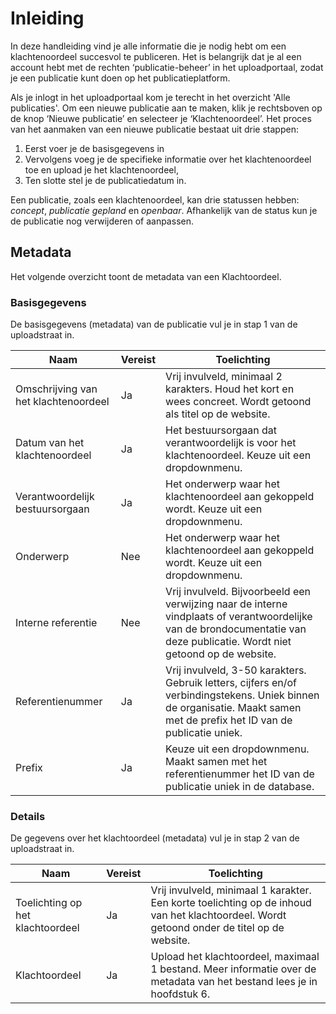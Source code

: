 # Inleiding

In deze handleiding vind je alle informatie die je nodig hebt om een klachtenoordeel succesvol te publiceren. Het is belangrijk
dat je al een account hebt met de rechten ‘publicatie-beheer’ in het uploadportaal, zodat je een publicatie kunt doen op
het publicatieplatform.

Als je inlogt in het uploadportaal kom je terecht in het overzicht 'Alle publicaties'. Om een nieuwe
publicatie aan te maken, klik je rechtsboven op de knop ‘Nieuwe publicatie’ en selecteer je ‘Klachtenoordeel’. Het proces van
het aanmaken van een nieuwe publicatie bestaat uit drie stappen:

1. Eerst voer je de basisgegevens in
2. Vervolgens voeg je de specifieke informatie over het klachtenoordeel toe en upload je het klachtenoordeel,
3. Ten slotte stel je de publicatiedatum in.

Een publicatie, zoals een klachtenoordeel, kan drie statussen hebben: *concept*, *publicatie gepland* en *openbaar*. Afhankelijk
van de status kun je de publicatie nog verwijderen of aanpassen.

## Metadata

Het volgende overzicht toont de metadata van een Klachtoordeel.

### Basisgegevens

De basisgegevens (metadata) van de publicatie vul je in stap 1 van de uploadstraat in.

| Naam                                 | Vereist | Toelichting                                                                                                                                                                |
| ------------------------------------ | ------- | -------------------------------------------------------------------------------------------------------------------------------------------------------------------------- |
| Omschrijving van het klachtenoordeel | Ja      | Vrij invulveld, minimaal 2 karakters. Houd het kort en wees concreet. Wordt getoond als titel op de website.                                                               |
| Datum van het klachtenoordeel        | Ja      | Het bestuursorgaan dat verantwoordelijk is voor het klachtenoordeel. Keuze uit een dropdownmenu.                                                                           |
| Verantwoordelijk bestuursorgaan      | Ja      | Het onderwerp waar het klachtenoordeel aan gekoppeld wordt. Keuze uit een dropdownmenu.                                                                                    |
| Onderwerp                            | Nee     | Het onderwerp waar het klachtenoordeel aan gekoppeld wordt. Keuze uit een dropdownmenu.                                                                                    |
| Interne referentie                   | Nee     | Vrij invulveld. Bijvoorbeeld een verwijzing naar de interne vindplaats of verantwoordelijke van de brondocumentatie van deze publicatie. Wordt niet getoond op de website. |
| Referentienummer                     | Ja      | Vrij invulveld, 3-50 karakters. Gebruik letters, cijfers en/of verbindingstekens. Uniek binnen de organisatie. Maakt samen met de prefix het ID van de publicatie uniek.   |
| Prefix                               | Ja      | Keuze uit een dropdownmenu. Maakt samen met het referentienummer het ID van de publicatie uniek in de database.                                                            |

### Details

De gegevens over het klachtoordeel (metadata) vul je in stap 2 van de uploadstraat in.

| Naam                             | Vereist | Toelichting                                                                                                                                |
| -------------------------------- | ------- | ------------------------------------------------------------------------------------------------------------------------------------------ |
| Toelichting op het klachtoordeel | Ja      | Vrij invulveld, minimaal 1 karakter. Een korte toelichting op de inhoud van het klachtoordeel. Wordt getoond onder de titel op de website. |
| Klachtoordeel                    | Ja      | Upload het klachtoordeel, maximaal 1 bestand. Meer informatie over de metadata van het bestand lees je in hoofdstuk 6.                     |
